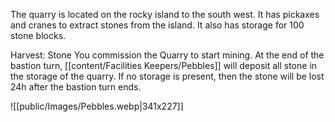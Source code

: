 The quarry is located on the rocky island to the south west. It has pickaxes and cranes to extract stones from the island. It also has storage for 100 stone blocks.

Harvest: Stone You commission the Quarry to start mining. At the end of the bastion turn, [[content/Facilities Keepers/Pebbles]] will deposit all stone in the storage of the quarry. If no storage is present, then the stone will be lost 24h after the bastion turn ends.

![[public/Images/Pebbles.webp|341x227]]